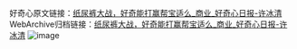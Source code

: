 好奇心原文链接：[纸尿裤大战，好奇能打赢帮宝适么_商业_好奇心日报-许冰清](https://www.qdaily.com/articles/5607.html)
WebArchive归档链接：[纸尿裤大战，好奇能打赢帮宝适么_商业_好奇心日报-许冰清](http://web.archive.org/web/20170703053508/http://www.qdaily.com:80/articles/5607.html)
![image](http://ww3.sinaimg.cn/large/007d5XDply1g3w8ttj0yzj30u02wbb1m)